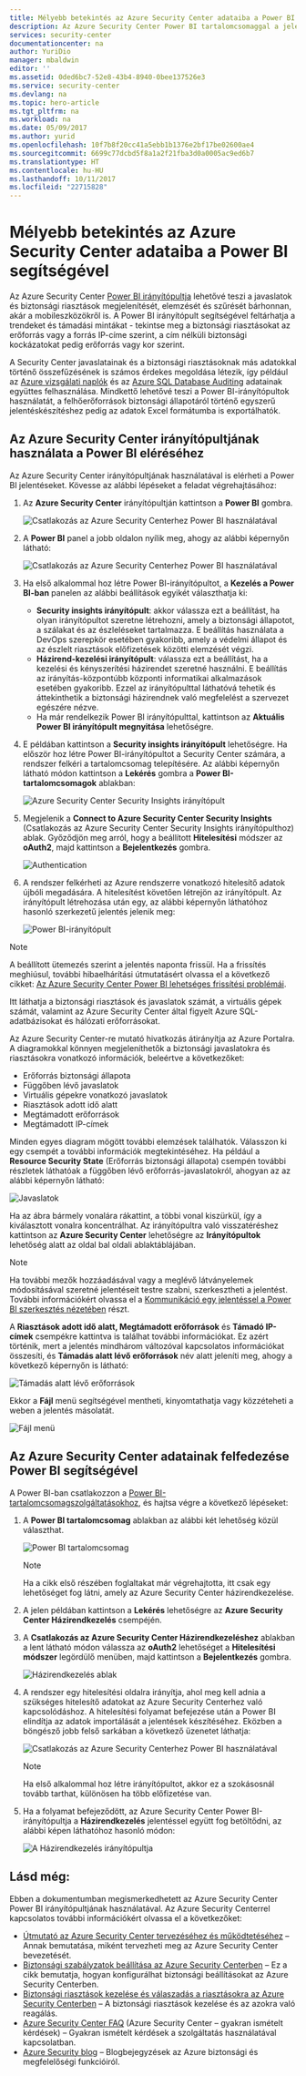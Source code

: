```yaml
---
title: Mélyebb betekintés az Azure Security Center adataiba a Power BI segítségével| Microsoft Docs
description: Az Azure Security Center Power BI tartalomcsomaggal a jelentéskészítéshez létrehozott adatkészlet alapján könnyen megtalálhatja a biztonsági riasztásokat, a javaslatokat, a megtámadott erőforrásokat és a trendeket.
services: security-center
documentationcenter: na
author: YuriDio
manager: mbaldwin
editor: ''
ms.assetid: 0ded6bc7-52e8-43b4-8940-0bee137526e3
ms.service: security-center
ms.devlang: na
ms.topic: hero-article
ms.tgt_pltfrm: na
ms.workload: na
ms.date: 05/09/2017
ms.author: yurid
ms.openlocfilehash: 10f7b8f20cc41a5ebb1b1376e2bf17be02600ae4
ms.sourcegitcommit: 6699c77dcbd5f8a1a2f21fba3d0a0005ac9ed6b7
ms.translationtype: HT
ms.contentlocale: hu-HU
ms.lasthandoff: 10/11/2017
ms.locfileid: "22715828"
---
```

# <a name="get-insights-from-azure-security-center-data-with-power-bi"></a>Mélyebb betekintés az Azure Security Center adataiba a Power BI segítségével
Az Azure Security Center [Power BI irányítópultja](http://aka.ms/azure-security-center-power-bi) lehetővé teszi a javaslatok és biztonsági riasztások megjelenítését, elemzését és szűrését bárhonnan, akár a mobileszközökről is. A Power BI irányítópult segítségével feltárhatja a trendeket és támadási mintákat - tekintse meg a biztonsági riasztásokat az erőforrás vagy a forrás IP-címe szerint, a cím nélküli biztonsági kockázatokat pedig erőforrás vagy kor szerint.

A Security Center javaslatainak és a biztonsági riasztásoknak más adatokkal történő összefűzésének is számos érdekes megoldása létezik, így például az [Azure vizsgálati naplók](https://powerbi.microsoft.com/blog/monitor-azure-audit-logs-with-power-bi/) és az [Azure SQL Database Auditing](https://powerbi.microsoft.com/blog/monitor-your-azure-sql-database-auditing-activity-with-power-bi/) adatainak együttes felhasználása. Mindkettő lehetővé teszi a Power BI-irányítópultok használatát, a felhőerőforrások biztonsági állapotáról történő egyszerű jelentéskészítéshez pedig az adatok Excel formátumba is exportálhatók.

## <a name="using-azure-security-center-dashboard-to-access-power-bi"></a>Az Azure Security Center irányítópultjának használata a Power BI eléréséhez
Az Azure Security Center irányítópultjának használatával is elérheti a Power BI jelentéseket. Kövesse az alábbi lépéseket a feladat végrehajtásához:

1. Az **Azure Security Center** irányítópultján kattintson a **Power BI** gombra.

    ![Csatlakozás az Azure Security Centerhez Power BI használatával](./media/security-center-powerbi/security-center-powerbi-fig1-1-newUI-2017.png)
2. A **Power BI** panel a jobb oldalon nyílik meg, ahogy az alábbi képernyőn látható:

    ![Csatlakozás az Azure Security Centerhez Power BI használatával](./media/security-center-powerbi/security-center-powerbi-fig1-new11-2017.png)
3. Ha első alkalommal hoz létre Power BI-irányítópultot, a **Kezelés a Power BI-ban** panelen az alábbi beállítások egyikét választhatja ki:

   * **Security insights irányítópult**: akkor válassza ezt a beállítást, ha olyan irányítópultot szeretne létrehozni, amely a biztonsági állapotot, a szálakat és az észleléseket tartalmazza. E beállítás használata a DevOps szerepkör esetében gyakoribb, amely a védelmi állapot és az észlelt riasztások előfizetések közötti elemzését végzi.
   * **Házirend-kezelési irányítópult**: válassza ezt a beállítást, ha a kezelési és kényszerítési házirendet szeretné használni.  E beállítás az irányítás-központúbb központi informatikai alkalmazások esetében gyakoribb. Ezzel az irányítópulttal láthatóvá tehetik és áttekinthetik a biztonsági házirendnek való megfelelést a szervezet egészére nézve.
   * Ha már rendelkezik Power BI irányítópulttal, kattintson az **Aktuális Power BI irányítópult megnyitása** lehetőségre.
4. E példában kattintson a **Security insights irányítópult** lehetőségre. Ha először hoz létre Power BI-irányítópultot a Security Center számára, a rendszer felkéri a tartalomcsomag telepítésére. Az alábbi képernyőn látható módon kattintson a **Lekérés** gombra a **Power BI-tartalomcsomagok** ablakban:

    ![Azure Security Center Security Insights irányítópult](./media/security-center-powerbi/security-center-powerbi-fig1-new3.png)
5. Megjelenik a **Connect to Azure Security Center Security Insights** (Csatlakozás az Azure Security Center Security Insights irányítópulthoz) ablak. Győződjön meg arról, hogy a beállított **Hitelesítési** módszer az **oAuth2**, majd kattintson a **Bejelentkezés** gombra.

    ![Authentication](./media/security-center-powerbi/security-center-powerbi-fig1-new4.png)
6. A rendszer felkérheti az Azure rendszerre vonatkozó hitelesítő adatok újbóli megadására. A hitelesítést követően létrejön az irányítópult. Az irányítópult létrehozása után egy, az alábbi képernyőn láthatóhoz hasonló szerkezetű jelentés jelenik meg:

    ![Power BI-irányítópult](./media/security-center-powerbi/security-center-powerbi-fig1-new5.png)

> [!NOTE]
> A beállított ütemezés szerint a jelentés naponta frissül. Ha a frissítés meghiúsul, további hibaelhárítási útmutatásért olvassa el a következő cikket: [Az Azure Security Center Power BI lehetséges frissítési problémái](https://blogs.msdn.microsoft.com/azuresecurity/2016/04/07/azure-security-center-power-bi-refresh-fails/).
>
>

Itt láthatja a biztonsági riasztások és javaslatok számát, a virtuális gépek számát, valamint az Azure Security Center által figyelt Azure SQL-adatbázisokat és hálózati erőforrásokat.

Az Azure Security Center-re mutató hivatkozás átirányítja az Azure Portalra. A diagramokkal könnyen megjeleníthetők a biztonsági javaslatokra és riasztásokra vonatkozó információk, beleértve a következőket:

* Erőforrás biztonsági állapota
* Függőben lévő javaslatok
* Virtuális gépekre vonatkozó javaslatok
* Riasztások adott idő alatt
* Megtámadott erőforrások
* Megtámadott IP-címek

Minden egyes diagram mögött további elemzések találhatók. Válasszon ki egy csempét a további információk megtekintéséhez. Ha például a **Resource Security State** (Erőforrás biztonsági állapota) csempén további részletek láthatóak a függőben lévő erőforrás-javaslatokról, ahogyan az az alábbi képernyőn látható:

![Javaslatok](./media/security-center-powerbi/security-center-powerbi-fig1-new6.png)

Ha az ábra bármely vonalára rákattint, a többi vonal kiszürkül, így a kiválasztott vonalra koncentrálhat. Az irányítópultra való visszatéréshez kattintson az **Azure Security Center** lehetőségre az **Irányítópultok** lehetőség alatt az oldal bal oldali ablaktáblájában.

> [!NOTE]
> Ha további mezők hozzáadásával vagy a meglévő látványelemek módosításával szeretné jelentéseit testre szabni, szerkesztheti a jelentést. További információkért olvassa el a [Kommunikáció egy jelentéssel a Power BI szerkesztés nézetében](https://powerbi.microsoft.com/documentation/powerbi-service-interact-with-a-report-in-editing-view/) részt.
>
>

A **Riasztások adott idő alatt, Megtámadott erőforrások** és **Támadó IP-címek** csempékre kattintva is találhat további információkat. Ez azért történik, mert a jelentés mindhárom változóval kapcsolatos információkat összesíti, és **Támadás alatt lévő erőforrások** név alatt jeleníti meg, ahogy a következő képernyőn is látható:

![Támadás alatt lévő erőforrások](./media/security-center-powerbi/security-center-powerbi-fig1-new7.png)

Ekkor a **Fájl** menü segítségével mentheti, kinyomtathatja vagy közzéteheti a weben a jelentés másolatát.

![Fájl menü](./media/security-center-powerbi/security-center-powerbi-fig8.png)

## <a name="exploring-your-azure-security-center-data-with-power-bi-services"></a>Az Azure Security Center adatainak felfedezése Power BI segítségével
A Power BI-ban csatlakozzon a [Power BI-tartalomcsomagszolgáltatásokhoz](https://msit.powerbi.com/groups/me/getdata/services), és hajtsa végre a következő lépéseket:

1. A **Power BI tartalomcsomag** ablakban az alábbi két lehetőség közül választhat.

    ![Power BI tartalomcsomag](./media/security-center-powerbi/security-center-powerbi-fig1-new.png)

   > [!NOTE]
   > Ha a cikk első részében foglaltakat már végrehajtotta, itt csak egy lehetőséget fog látni, amely az Azure Security Center házirendkezelése.
   >
   >
2. A jelen példában kattintson a **Lekérés** lehetőségre az **Azure Security Center Házirendkezelés** csempéjén.
3. A  **Csatlakozás az Azure Security Center Házirendkezeléshez** ablakban a lent látható módon válassza az **oAuth2** lehetőséget a **Hitelesítési módszer** legördülő menüben, majd kattintson a **Bejelentkezés** gombra.

    ![Házirendkezelés ablak](./media/security-center-powerbi/security-center-powerbi-fig1-new8.png)
4. A rendszer egy hitelesítési oldalra irányítja, ahol meg kell adnia a szükséges hitelesítő adatokat az Azure Security Centerhez való kapcsolódáshoz. A hitelesítési folyamat befejezése után a Power BI elindítja az adatok importálását a jelentések készítéséhez. Eközben a böngésző jobb felső sarkában a következő üzenetet láthatja:

    ![Csatlakozás az Azure Security Centerhez Power BI használatával](./media/security-center-powerbi/security-center-powerbi-fig4.png)

   > [!NOTE]
   > Ha első alkalommal hoz létre irányítópultot, akkor ez a szokásosnál tovább tarthat, különösen ha több előfizetése van.
   >
   >
5. Ha a folyamat befejeződött, az Azure Security Center Power BI-irányítópultja a **Házirendkezelés** jelentéssel együtt fog betöltődni, az alábbi képen láthatóhoz hasonló módon:

    ![A Házirendkezelés irányítópultja](./media/security-center-powerbi/security-center-powerbi-fig1-new9.png)

## <a name="see-also"></a>Lásd még:
Ebben a dokumentumban megismerkedhetett az Azure Security Center Power BI irányítópultjának használatával. Az Azure Security Centerrel kapcsolatos további információkért olvassa el a következőket:

* [Útmutató az Azure Security Center tervezéséhez és működtetéséhez](security-center-planning-and-operations-guide.md) – Annak bemutatása, miként tervezheti meg az Azure Security Center bevezetését.
* [Biztonsági szabályzatok beállítása az Azure Security Centerben](security-center-policies.md) – Ez a cikk bemutatja, hogyan konfigurálhat biztonsági beállításokat az Azure Security Centerben.
* [Biztonsági riasztások kezelése és válaszadás a riasztásokra az Azure Security Centerben](security-center-managing-and-responding-alerts.md) – A biztonsági riasztások kezelése és az azokra való reagálás.
* [Azure Security Center FAQ](security-center-faq.md) (Azure Security Center – gyakran ismételt kérdések) – Gyakran ismételt kérdések a szolgáltatás használatával kapcsolatban.
* [Azure Security blog](http://blogs.msdn.com/b/azuresecurity/) – Blogbejegyzések az Azure biztonsági és megfelelőségi funkcióiról.
